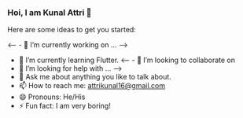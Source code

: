 ### Hoi, I am Kunal Attri 👋

Here are some ideas to get you started:

<-- - 🔭 I’m currently working on ... -->
- 🌱 I’m currently learning Flutter.
<-- - 👯 I’m looking to collaborate on 
- 🤔 I’m looking for help with ... -->
- 💬 Ask me about anything you like to talk about.
- 📫 How to reach me: attrikunal16@gmail.com
- 😄 Pronouns: He/His
- ⚡ Fun fact: I am very boring!
